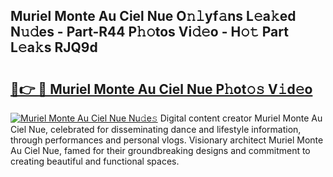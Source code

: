 ## Muriel Monte Au Ciel Nue O𝚗𝚕yf𝚊ns L𝚎a𝚔ed N𝚞𝚍es - Part-R44 P𝚑𝚘tos Vi𝚍𝚎o - H𝚘𝚝 Part L𝚎a𝚔s RJQ9d

# <h2><a href="http://kf2c9um.oniu.top/?m=Muriel+Monte+Au+Ciel+Nue">🔗👉 🔴 Muriel Monte Au Ciel Nue P𝚑ot𝚘𝚜 V𝚒d𝚎o</a></h2>

[![Muriel Monte Au Ciel Nue Nu𝚍e𝚜](https://i.imgur.com/0qMVB7G.gif)](http://kf2c9um.oniu.top/?m=Muriel+Monte+Au+Ciel+Nue)
Digital content creator Muriel Monte Au Ciel Nue, celebrated for disseminating dance and lifestyle information, through performances and personal vlogs. Visionary architect Muriel Monte Au Ciel Nue, famed for their groundbreaking designs and commitment to creating beautiful and functional spaces.  
